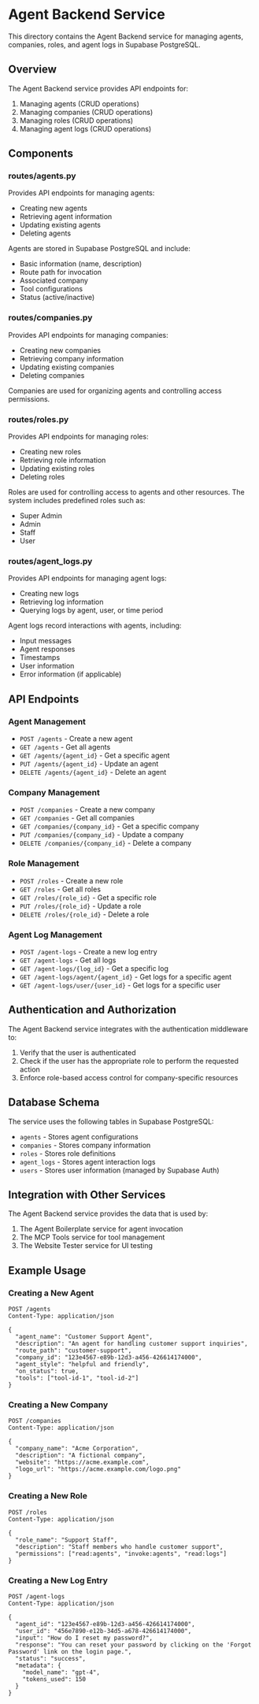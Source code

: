 # Agent Backend Service

This directory contains the Agent Backend service for managing agents, companies, roles, and agent logs in Supabase PostgreSQL.

## Overview

The Agent Backend service provides API endpoints for:

1. Managing agents (CRUD operations)
2. Managing companies (CRUD operations)
3. Managing roles (CRUD operations)
4. Managing agent logs (CRUD operations)

## Components

### routes/agents.py

Provides API endpoints for managing agents:

- Creating new agents
- Retrieving agent information
- Updating existing agents
- Deleting agents

Agents are stored in Supabase PostgreSQL and include:
- Basic information (name, description)
- Route path for invocation
- Associated company
- Tool configurations
- Status (active/inactive)

### routes/companies.py

Provides API endpoints for managing companies:

- Creating new companies
- Retrieving company information
- Updating existing companies
- Deleting companies

Companies are used for organizing agents and controlling access permissions.

### routes/roles.py

Provides API endpoints for managing roles:

- Creating new roles
- Retrieving role information
- Updating existing roles
- Deleting roles

Roles are used for controlling access to agents and other resources. The system includes predefined roles such as:
- Super Admin
- Admin
- Staff
- User

### routes/agent_logs.py

Provides API endpoints for managing agent logs:

- Creating new logs
- Retrieving log information
- Querying logs by agent, user, or time period

Agent logs record interactions with agents, including:
- Input messages
- Agent responses
- Timestamps
- User information
- Error information (if applicable)

## API Endpoints

### Agent Management

- `POST /agents` - Create a new agent
- `GET /agents` - Get all agents
- `GET /agents/{agent_id}` - Get a specific agent
- `PUT /agents/{agent_id}` - Update an agent
- `DELETE /agents/{agent_id}` - Delete an agent

### Company Management

- `POST /companies` - Create a new company
- `GET /companies` - Get all companies
- `GET /companies/{company_id}` - Get a specific company
- `PUT /companies/{company_id}` - Update a company
- `DELETE /companies/{company_id}` - Delete a company

### Role Management

- `POST /roles` - Create a new role
- `GET /roles` - Get all roles
- `GET /roles/{role_id}` - Get a specific role
- `PUT /roles/{role_id}` - Update a role
- `DELETE /roles/{role_id}` - Delete a role

### Agent Log Management

- `POST /agent-logs` - Create a new log entry
- `GET /agent-logs` - Get all logs
- `GET /agent-logs/{log_id}` - Get a specific log
- `GET /agent-logs/agent/{agent_id}` - Get logs for a specific agent
- `GET /agent-logs/user/{user_id}` - Get logs for a specific user

## Authentication and Authorization

The Agent Backend service integrates with the authentication middleware to:

1. Verify that the user is authenticated
2. Check if the user has the appropriate role to perform the requested action
3. Enforce role-based access control for company-specific resources

## Database Schema

The service uses the following tables in Supabase PostgreSQL:

- `agents` - Stores agent configurations
- `companies` - Stores company information
- `roles` - Stores role definitions
- `agent_logs` - Stores agent interaction logs
- `users` - Stores user information (managed by Supabase Auth)

## Integration with Other Services

The Agent Backend service provides the data that is used by:

1. The Agent Boilerplate service for agent invocation
2. The MCP Tools service for tool management
3. The Website Tester service for UI testing

## Example Usage

### Creating a New Agent

```http
POST /agents
Content-Type: application/json

{
  "agent_name": "Customer Support Agent",
  "description": "An agent for handling customer support inquiries",
  "route_path": "customer-support",
  "company_id": "123e4567-e89b-12d3-a456-426614174000",
  "agent_style": "helpful and friendly",
  "on_status": true,
  "tools": ["tool-id-1", "tool-id-2"]
}
```

### Creating a New Company

```http
POST /companies
Content-Type: application/json

{
  "company_name": "Acme Corporation",
  "description": "A fictional company",
  "website": "https://acme.example.com",
  "logo_url": "https://acme.example.com/logo.png"
}
```

### Creating a New Role

```http
POST /roles
Content-Type: application/json

{
  "role_name": "Support Staff",
  "description": "Staff members who handle customer support",
  "permissions": ["read:agents", "invoke:agents", "read:logs"]
}
```

### Creating a New Log Entry

```http
POST /agent-logs
Content-Type: application/json

{
  "agent_id": "123e4567-e89b-12d3-a456-426614174000",
  "user_id": "456e7890-e12b-34d5-a678-426614174000",
  "input": "How do I reset my password?",
  "response": "You can reset your password by clicking on the 'Forgot Password' link on the login page.",
  "status": "success",
  "metadata": {
    "model_name": "gpt-4",
    "tokens_used": 150
  }
}